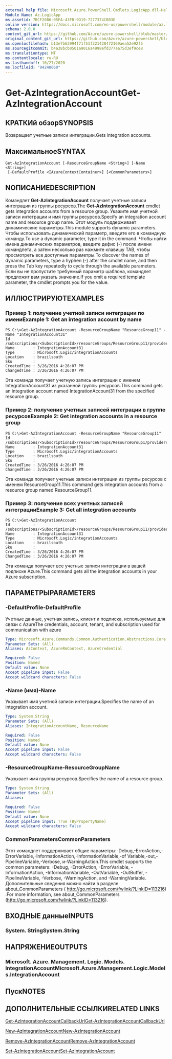 ```yaml
---
external help file: Microsoft.Azure.PowerShell.Cmdlets.LogicApp.dll-Help.xml
Module Name: Az.LogicApp
ms.assetid: 7BCF2086-05FA-43FB-9D19-7277374CB03E
online version: https://docs.microsoft.com/en-us/powershell/module/az.logicapp/get-azintegrationaccount
schema: 2.0.0
content_git_url: https://github.com/Azure/azure-powershell/blob/master/src/LogicApp/LogicApp/help/Get-AzIntegrationAccount.md
original_content_git_url: https://github.com/Azure/azure-powershell/blob/master/src/LogicApp/LogicApp/help/Get-AzIntegrationAccount.md
ms.openlocfilehash: b13e7b63994f71f51f321428472169aea52e92f5
ms.sourcegitcommit: b4a38bcb0501a9016a4998efd377aa75d3ef9ce8
ms.translationtype: MT
ms.contentlocale: ru-RU
ms.lasthandoff: 10/27/2020
ms.locfileid: "94248660"
---
```

# <span data-ttu-id="52f9a-101">Get-AzIntegrationAccount</span><span class="sxs-lookup"><span data-stu-id="52f9a-101">Get-AzIntegrationAccount</span></span>

## <span data-ttu-id="52f9a-102">КРАТКИй обзор</span><span class="sxs-lookup"><span data-stu-id="52f9a-102">SYNOPSIS</span></span>
<span data-ttu-id="52f9a-103">Возвращает учетные записи интеграции.</span><span class="sxs-lookup"><span data-stu-id="52f9a-103">Gets integration accounts.</span></span>

## <span data-ttu-id="52f9a-104">Максимальное</span><span class="sxs-lookup"><span data-stu-id="52f9a-104">SYNTAX</span></span>

```
Get-AzIntegrationAccount [-ResourceGroupName <String>] [-Name <String>]
 [-DefaultProfile <IAzureContextContainer>] [<CommonParameters>]
```

## <span data-ttu-id="52f9a-105">NОПИСАНИЕ</span><span class="sxs-lookup"><span data-stu-id="52f9a-105">DESCRIPTION</span></span>
<span data-ttu-id="52f9a-106">Командлет **Get-AzIntegrationAccount** получает учетные записи интеграции из группы ресурсов.</span><span class="sxs-lookup"><span data-stu-id="52f9a-106">The **Get-AzIntegrationAccount** cmdlet gets integration accounts from a resource group.</span></span> <span data-ttu-id="52f9a-107">Укажите имя учетной записи интеграции и имя группы ресурсов.</span><span class="sxs-lookup"><span data-stu-id="52f9a-107">Specify an integration account name and resource group name.</span></span>
<span data-ttu-id="52f9a-108">Этот модуль поддерживает динамические параметры.</span><span class="sxs-lookup"><span data-stu-id="52f9a-108">This module supports dynamic parameters.</span></span>
<span data-ttu-id="52f9a-109">Чтобы использовать динамический параметр, введите его в командную команду.</span><span class="sxs-lookup"><span data-stu-id="52f9a-109">To use a dynamic parameter, type it in the command.</span></span>
<span data-ttu-id="52f9a-110">Чтобы найти имена динамических параметров, введите дефис (-) после имени командлета, а затем несколько раз нажмите клавишу TAB, чтобы просмотреть все доступные параметры.</span><span class="sxs-lookup"><span data-stu-id="52f9a-110">To discover the names of dynamic parameters, type a hyphen (-) after the cmdlet name, and then press the Tab key repeatedly to cycle through the available parameters.</span></span>
<span data-ttu-id="52f9a-111">Если вы не пропустите требуемый параметр шаблона, командлет предложит вам указать значение.</span><span class="sxs-lookup"><span data-stu-id="52f9a-111">If you omit a required template parameter, the cmdlet prompts you for the value.</span></span>

## <span data-ttu-id="52f9a-112">ИЛЛЮСТРИРУЮТ</span><span class="sxs-lookup"><span data-stu-id="52f9a-112">EXAMPLES</span></span>

### <span data-ttu-id="52f9a-113">Пример 1: получение учетной записи интеграции по имени</span><span class="sxs-lookup"><span data-stu-id="52f9a-113">Example 1: Get an integration account by name</span></span>
```
PS C:\>Get-AzIntegrationAccount -ResourceGroupName "ResourceGroup11" -Name "IntegrationAccount31"
Id          : /subscriptions/<SubscriptionId>/resourceGroups/ResourceGroup11/providers/Microsoft.Logic/integrationAccounts/IntegrationAccount31
Name        : IntegrationAccount31
Type        : Microsoft.Logic/integrationAccounts
Location    : brazilsouth
Sku         : 
CreatedTime : 3/26/2016 4:26:07 PM
ChangedTime : 3/26/2016 4:26:07 PM
```

<span data-ttu-id="52f9a-114">Эта команда получает учетную запись интеграции с именем IntegrationAccount31 из указанной группы ресурсов.</span><span class="sxs-lookup"><span data-stu-id="52f9a-114">This command gets an integration account named IntegrationAccount31 from the specified resource group.</span></span>

### <span data-ttu-id="52f9a-115">Пример 2: получение учетных записей интеграции в группе ресурсов</span><span class="sxs-lookup"><span data-stu-id="52f9a-115">Example 2: Get integration accounts in a resource group</span></span>
```
PS C:\>Get-AzIntegrationAccount -ResourceGroupName "ResourceGroup11"
Id          : /subscriptions/<SubscriptionId>/resourceGroups/ResourceGroup1/providers/Microsoft.Logic/integrationAccounts/IntegrationAccount31
Name        : IntegrationAccount31
Type        : Microsoft.Logic/integrationAccounts
Location    : brazilsouth
Sku         : 
CreatedTime : 3/26/2016 4:26:07 PM
ChangedTime : 3/26/2016 4:26:07 PM
```

<span data-ttu-id="52f9a-116">Эта команда получает учетные записи интеграции из группы ресурсов с именем ResourceGroup11.</span><span class="sxs-lookup"><span data-stu-id="52f9a-116">This command gets integration accounts from a resource group named ResourceGroup11.</span></span>

### <span data-ttu-id="52f9a-117">Пример 3: получение всех учетных записей интеграции</span><span class="sxs-lookup"><span data-stu-id="52f9a-117">Example 3: Get all integration accounts</span></span>
```
PS C:\>Get-AzIntegrationAccount
Id          : /subscriptions/<SubscriptionId>/resourceGroups/ResourceGroup11/providers/Microsoft.Logic/integrationAccounts/IntegrationAccount31
Name        : IntegrationAccount31
Type        : Microsoft.Logic/integrationAccounts
Location    : brazilsouth
Sku         : 
CreatedTime : 3/26/2016 4:26:07 PM
ChangedTime : 3/26/2016 4:26:07 PM
```

<span data-ttu-id="52f9a-118">Эта команда получает все учетные записи интеграции в вашей подписке Azure.</span><span class="sxs-lookup"><span data-stu-id="52f9a-118">This command gets all the integration accounts in your Azure subscription.</span></span>

## <span data-ttu-id="52f9a-119">ПАРАМЕТРЫ</span><span class="sxs-lookup"><span data-stu-id="52f9a-119">PARAMETERS</span></span>

### <span data-ttu-id="52f9a-120">-DefaultProfile</span><span class="sxs-lookup"><span data-stu-id="52f9a-120">-DefaultProfile</span></span>
<span data-ttu-id="52f9a-121">Учетные данные, учетная запись, клиент и подписка, используемые для связи с Azure</span><span class="sxs-lookup"><span data-stu-id="52f9a-121">The credentials, account, tenant, and subscription used for communication with azure</span></span>

```yaml
Type: Microsoft.Azure.Commands.Common.Authentication.Abstractions.Core.IAzureContextContainer
Parameter Sets: (All)
Aliases: AzContext, AzureRmContext, AzureCredential

Required: False
Position: Named
Default value: None
Accept pipeline input: False
Accept wildcard characters: False
```

### <span data-ttu-id="52f9a-122">-Name (имя)</span><span class="sxs-lookup"><span data-stu-id="52f9a-122">-Name</span></span>
<span data-ttu-id="52f9a-123">Указывает имя учетной записи интеграции.</span><span class="sxs-lookup"><span data-stu-id="52f9a-123">Specifies the name of an integration account.</span></span>

```yaml
Type: System.String
Parameter Sets: (All)
Aliases: IntegrationAccountName, ResourceName

Required: False
Position: Named
Default value: None
Accept pipeline input: False
Accept wildcard characters: False
```

### <span data-ttu-id="52f9a-124">-ResourceGroupName</span><span class="sxs-lookup"><span data-stu-id="52f9a-124">-ResourceGroupName</span></span>
<span data-ttu-id="52f9a-125">Указывает имя группы ресурсов.</span><span class="sxs-lookup"><span data-stu-id="52f9a-125">Specifies the name of a resource group.</span></span>

```yaml
Type: System.String
Parameter Sets: (All)
Aliases:

Required: False
Position: Named
Default value: None
Accept pipeline input: True (ByPropertyName)
Accept wildcard characters: False
```

### <span data-ttu-id="52f9a-126">CommonParameters</span><span class="sxs-lookup"><span data-stu-id="52f9a-126">CommonParameters</span></span>
<span data-ttu-id="52f9a-127">Этот командлет поддерживает общие параметры:-Debug,-ErrorAction,-ErrorVariable,-InformationAction,-InformationVariable,-of Variable,-out,-PipelineVariable,-Verbose, и-WarningAction.</span><span class="sxs-lookup"><span data-stu-id="52f9a-127">This cmdlet supports the common parameters: -Debug, -ErrorAction, -ErrorVariable, -InformationAction, -InformationVariable, -OutVariable, -OutBuffer, -PipelineVariable, -Verbose, -WarningAction, and -WarningVariable.</span></span> <span data-ttu-id="52f9a-128">Дополнительные сведения можно найти в разделе about_CommonParameters ( http://go.microsoft.com/fwlink/?LinkID=113216) .</span><span class="sxs-lookup"><span data-stu-id="52f9a-128">For more information, see about_CommonParameters (http://go.microsoft.com/fwlink/?LinkID=113216).</span></span>

## <span data-ttu-id="52f9a-129">ВХОДНЫЕ данные</span><span class="sxs-lookup"><span data-stu-id="52f9a-129">INPUTS</span></span>

### <span data-ttu-id="52f9a-130">System. String</span><span class="sxs-lookup"><span data-stu-id="52f9a-130">System.String</span></span>

## <span data-ttu-id="52f9a-131">НАПРЯЖЕНИЕ</span><span class="sxs-lookup"><span data-stu-id="52f9a-131">OUTPUTS</span></span>

### <span data-ttu-id="52f9a-132">Microsoft. Azure. Management. Logic. Models. IntegrationAccount</span><span class="sxs-lookup"><span data-stu-id="52f9a-132">Microsoft.Azure.Management.Logic.Models.IntegrationAccount</span></span>

## <span data-ttu-id="52f9a-133">Пуск</span><span class="sxs-lookup"><span data-stu-id="52f9a-133">NOTES</span></span>

## <span data-ttu-id="52f9a-134">ДОПОЛНИТЕЛЬНЫЕ ССЫЛКИ</span><span class="sxs-lookup"><span data-stu-id="52f9a-134">RELATED LINKS</span></span>

[<span data-ttu-id="52f9a-135">Get-AzIntegrationAccountCallbackUrl</span><span class="sxs-lookup"><span data-stu-id="52f9a-135">Get-AzIntegrationAccountCallbackUrl</span></span>](./Get-AzIntegrationAccountCallbackUrl.md)

[<span data-ttu-id="52f9a-136">New-AzIntegrationAccount</span><span class="sxs-lookup"><span data-stu-id="52f9a-136">New-AzIntegrationAccount</span></span>](./New-AzIntegrationAccount.md)

[<span data-ttu-id="52f9a-137">Remove-AzIntegrationAccount</span><span class="sxs-lookup"><span data-stu-id="52f9a-137">Remove-AzIntegrationAccount</span></span>](./Remove-AzIntegrationAccount.md)

[<span data-ttu-id="52f9a-138">Set-AzIntegrationAccount</span><span class="sxs-lookup"><span data-stu-id="52f9a-138">Set-AzIntegrationAccount</span></span>](./Set-AzIntegrationAccount.md)


